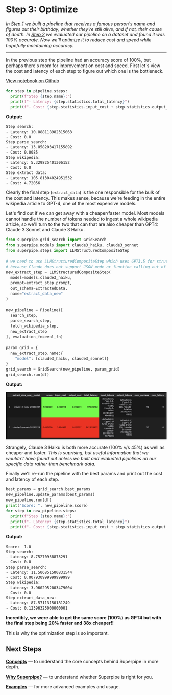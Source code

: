 # Step 3: Optimize

_In [Step 1](../build) we built a pipeline that receives a famous person's name and figures out their birthday, whether they're still alive, and if not, their cause of death. In [Step 2](../evaluate) we evaluated our pipeline on a dataset and found it was 100% accurate. Now we'll optimize it to reduce cost and speed while hopefully maintaining accuracy._

<hr>

In the previous step the pipeline had an accuracy score of 100%, but perhaps there's room for improvement on cost and speed. First let's view the cost and latency of each step to figure out which one is the bottleneck.

[View notebook on Github](https://github.com/villagecomputing/superpipe/tree/main/docs/examples/web_scraping/web_scraping.ipynb)

```python
for step in pipeline.steps:
  print(f"Step {step.name}:")
  print(f"- Latency: {step.statistics.total_latency}")
  print(f"- Cost: {step.statistics.input_cost + step.statistics.output_cost}")
```

**Output:**

```
Step search:
- Latency: 10.888118982315063
- Cost: 0.0
Step parse_search:
- Latency: 13.858203417155892
- Cost: 0.0085
Step wikipedia:
- Latency: 5.329825401306152
- Cost: 0.0
Step extract_data:
- Latency: 105.81304024951532
- Cost: 4.72056
```

Clearly the final step (`extract_data`) is the one responsible for the bulk of the cost and latency. This makes sense, because we're feeding in the entire wikipedia article to GPT-4, one of the most expensive models.

Let's find out if we can get away with a cheaper/faster model. Most models cannot handle the number of tokens needed to ingest a whole wikipedia article, so we'll turn to the two that can that are also cheaper than GPT4: Claude 3 Sonnet and Claude 3 Haiku.

```python
from superpipe.grid_search import GridSearch
from superpipe.models import claude3_haiku, claude3_sonnet
from superpipe.steps import LLMStructuredCompositeStep

# we need to use LLMStructuredCompositeStep which uses GPT3.5 for structured JSON extraction
# because Claude does not support JSON mode or function calling out of the box
new_extract_step = LLMStructuredCompositeStep(
  model=models.claude3_haiku,
  prompt=extract_step.prompt,
  out_schema=ExtractedData,
  name="extract_data_new"
)

new_pipeline = Pipeline([
  search_step,
  parse_search_step,
  fetch_wikipedia_step,
  new_extract_step
], evaluation_fn=eval_fn)

param_grid = {
  new_extract_step.name:{
    "model": [claude3_haiku, claude3_sonnet]}
}
grid_search = GridSearch(new_pipeline, param_grid)
grid_search.run(df)
```

**Output:**

<p align="center"><img src="../assets/wikipedia_gridsearch.png" style="width: 800px;" /></p>

Strangely, Claude 3 Haiku is both more accurate (100% v/s 45%) as well as cheaper and faster. _This is suprising, but useful information that we wouldn't have found out unless we built and evaluated pipelines on our specific data rather than benchmark data._

Finally we'll re-run the pipeline with the best params and print out the cost and latency of each step.

```python
best_params = grid_search.best_params
new_pipeline.update_params(best_params)
new_pipeline.run(df)
print("Score: ", new_pipeline.score)
for step in new_pipeline.steps:
  print(f"Step {step.name}:")
  print(f"- Latency: {step.statistics.total_latency}")
  print(f"- Cost: {step.statistics.input_cost + step.statistics.output_cost}")
```

**Output:**

```
Score:  1.0
Step search:
- Latency: 8.75270938873291
- Cost: 0.0
Step parse_search:
- Latency: 11.506851500831544
- Cost: 0.007930999999999999
Step wikipedia:
- Latency: 3.9602952003479004
- Cost: 0.0
Step extract_data_new:
- Latency: 87.57113150181249
- Cost: 0.12396325000000001
```

**Incredibly, we were able to get the same score (100%) as GPT4 but with the final step being 20% faster and 38x cheaper!!**

This is why the optimization step is so important.

## Next Steps

[**Concepts**](../concepts) &mdash; to understand the core concepts behind Superpipe in more depth.

[**Why Superpipe?**](../why) &mdash; to understand whether Superpipe is right for you.

[**Examples**](../examples) &mdash; for more advanced examples and usage.
